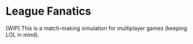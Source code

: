 # League Fanatics
[WIP] This is a match-making simulation for multiplayer games (keeping LOL in mind).
